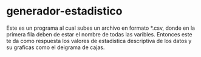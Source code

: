 # generador-estadistico
Este es un programa al cual subes un archivo en formato *.csv, donde en la primera fila deben de estar el nombre de todas las varibles. Entonces este te da como respuesta los valores de estadistica descriptiva de los datos y su graficas como el deigrama de cajas.
